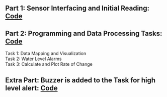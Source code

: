 ## Part 1: Sensor Interfacing and Initial Reading: [Code](Lab1/sketch_oct6b.ino)
## Part 2: Programming and Data Processing Tasks: [Code](Lab1/sketch_oct6c.ino)
Task 1: Data Mapping and Visualization </br>
Task 2: Water Level Alarms </br>
Task 3: Calculate and Plot Rate of Change
## Extra Part: Buzzer is added to the Task for high level alert: [Code](Lab1/sketch_oct6e.ino)
